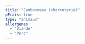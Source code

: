 ```yaml
---
title: "Jambonneau (charcuterie)"
pFrais: true
type: "animaux"
allergenes:
  - "Viande"
  - "Porc"
---
```


